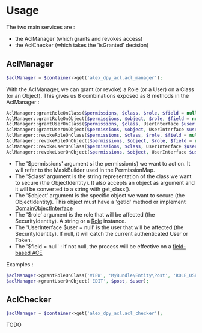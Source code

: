# Usage

The two main services are :
- the AclManager (which grants and revokes access)
- the AclChecker (which takes the 'isGranted' decision)

## AclManager

```php
$aclManager = $container->get('alex_dpy_acl.acl_manager');
```

With the AclManager, we can grant (or revoke) a Role (or a User) on a Class (or an Object).
This gives us 8 combinations exposed as 8 methods in the AclManager :

```php
AclManager::grantRoleOnClass($permissions, $class, $role, $field = null)
AclManager::grantRoleOnObject($permissions, $object, $role, $field = null)
AclManager::grantUserOnClass($permissions, $class, UserInterface $user = null, $field = null)
AclManager::grantUserOnObject($permissions, $object, UserInterface $user = null, $field = null)
AclManager::revokeRoleOnClass($permissions, $class, $role, $field = null)
AclManager::revokeRoleOnObject($permissions, $object, $role, $field = null)
AclManager::revokeUserOnClass($permissions, $class, UserInterface $user = null, $field = null)
AclManager::revokeUserOnObject($permissions, $object, UserInterface $user = null, $field = null)
```

* The '$permissions' argument si the permission(s) we want to act on. It will refer to the MaskBuilder used in the PermissionMap.
* The '$class' argument is the string representation of the class we want to secure (the ObjectIdentity). It also accepts an object as argument and it will be converted to a string with get_class().
* The '$object' argument is the specific object we want to secure (the ObjectIdentity). This object must have a 'getId' method or implement [DomainObjectInterface](https://github.com/symfony/symfony/blob/2.7/src/Symfony/Component/Security/Acl/Model/DomainObjectInterface.php)
* The '$role' argument is the role that will be affected (the SecurityIdentity). A string or a [Role](https://github.com/symfony/symfony/blob/2.7/src/Symfony/Component/Security/Core/Role/Role.php) instance.
* The 'UserInterface $user = null' is the user that will be affected (the SecurityIdentity). If null, it will catch the current authenticated User or Token.
* The '$field = null' : if not null, the process will be effective on a [field-based ACE](https://github.com/symfony/symfony/blob/2.7/src/Symfony/Component/Security/Acl/Model/MutableAclInterface.php)

Examples :

```php
$aclManager->grantRoleOnClass('VIEW', 'MyBundle\Entity\Post', 'ROLE_USER');
$aclManager->grantUserOnObject('EDIT', $post, $user);
```

## AclChecker

```php
$aclManager = $container->get('alex_dpy_acl.acl_checker');
```

TODO